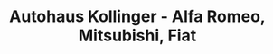 ---
title: "Autohaus Kollinger - Alfa Romeo, Mitsubishi, Fiat"
url: /freiburg-im-breisgau/autohaus-kollinger-alfa-romeo-mitsubishi-fiat/
shop: Autohaus
---